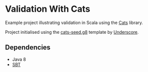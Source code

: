 # Validation With Cats

Example project illustrating validation in Scala using the
[Cats][cats] library.

Project initialised using the [cats-seed.g8][cats-seed] template by
[Underscore][underscore].

## Dependencies

- Java 8
- [SBT][sbt]


[cats]: https://typelevel.org/cats/
[cats-seed]: https://github.com/underscoreio/cats-seed.g8
[underscore]: https://underscore.io
[sbt]: http://scala-sbt.org
